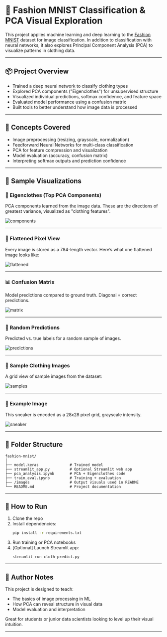 # 👕 Fashion MNIST Classification & PCA Visual Exploration

This project applies machine learning and deep learning to the [Fashion MNIST](https://github.com/mjcolon218/fashion-mnist-exercise) dataset for image classification. In addition to classification with neural networks, it also explores Principal Component Analysis (PCA) to visualize patterns in clothing data.

---

## 📦 Project Overview

- Trained a deep neural network to classify clothing types
- Explored PCA components ("Eigenclothes") for unsupervised structure
- Visualized individual predictions, softmax confidence, and feature space
- Evaluated model performance using a confusion matrix
- Built tools to better understand how image data is processed

---

## 🧠 Concepts Covered

- Image preprocessing (resizing, grayscale, normalization)
- Feedforward Neural Networks for multi-class classification
- PCA for feature compression and visualization
- Model evaluation (accuracy, confusion matrix)
- Interpreting softmax outputs and prediction confidence

---

## 🧪 Sample Visualizations

### 🎨 Eigenclothes (Top PCA Components)
PCA components learned from the image data. These are the directions of greatest variance, visualized as "clothing features".

![components](images/components.png)

---

### 🔢 Flattened Pixel View
Every image is stored as a 784-length vector. Here’s what one flattened image looks like:

![flattened](images/flattenedimage.png)

---

### 📊 Confusion Matrix
Model predictions compared to ground truth. Diagonal = correct predictions.

![matrix](images/matrix.png)

---

### 🧾 Random Predictions
Predicted vs. true labels for a random sample of images.

![predictions](images/predictionimages.png)

---

### 🧷 Sample Clothing Images
A grid view of sample images from the dataset:

![samples](images/sampleimages.png)

---

### 👟 Example Image
This sneaker is encoded as a 28x28 pixel grid, grayscale intensity.

![sneaker](images/sneakerimage.png)

---

## 📁 Folder Structure

```
fashion-mnist/
│
├── model.keras              # Trained model
├── streamlit_app.py         # Optional Streamlit web app
├── pca_analysis.ipynb       # PCA + Eigenclothes code
├── train_eval.ipynb         # Training + evaluation
├── /images                  # Output visuals used in README
└── README.md                # Project documentation
```

---

## 🚀 How to Run

1. Clone the repo
2. Install dependencies:
   ```bash
   pip install -r requirements.txt
   ```
3. Run training or PCA notebooks
4. [Optional] Launch Streamlit app:
   ```bash
   streamlit run cloth-predict.py
   ```

---

## 🧠 Author Notes

This project is designed to teach:
- The basics of image processing in ML
- How PCA can reveal structure in visual data
- Model evaluation and interpretation

Great for students or junior data scientists looking to level up their visual intuition.

---

